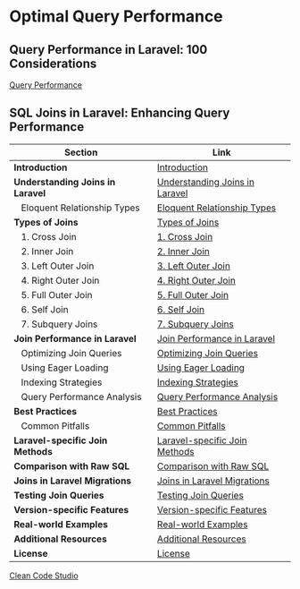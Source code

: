 # Optimal Query Performance

## Query Performance in Laravel: 100 Considerations
[Query Performance](https://github.com/zhorton34/optimal-query-performance/blob/main/query-performance.md)

## SQL Joins in Laravel: Enhancing Query Performance

| Section                               | Link                                                                                                                                                                         |
|---------------------------------------|------------------------------------------------------------------------------------------------------------------------------------------------------------------------------|
| **Introduction**                      | [Introduction](https://github.com/zhorton34/optimal-query-performance/blob/main/joins.md#introduction)                                                                        |
| **Understanding Joins in Laravel**    | [Understanding Joins in Laravel](https://github.com/zhorton34/optimal-query-performance/blob/main/joins.md#understanding-joins-in-laravel)                                      |
| &nbsp;&nbsp;&nbsp;Eloquent Relationship Types | [Eloquent Relationship Types](https://github.com/zhorton34/optimal-query-performance/blob/main/joins.md#eloquent-relationship-types)                                       |
| **Types of Joins**                    | [Types of Joins](https://github.com/zhorton34/optimal-query-performance/blob/main/joins.md#types-of-joins)                                                                      |
| &nbsp;&nbsp;&nbsp;1. Cross Join       | [1. Cross Join](https://github.com/zhorton34/optimal-query-performance/blob/main/joins.md#1-cross-join)                                                                        |
| &nbsp;&nbsp;&nbsp;2. Inner Join       | [2. Inner Join](https://github.com/zhorton34/optimal-query-performance/blob/main/joins.md#2-inner-join)                                                                        |
| &nbsp;&nbsp;&nbsp;3. Left Outer Join  | [3. Left Outer Join](https://github.com/zhorton34/optimal-query-performance/blob/main/joins.md#3-left-outer-join)                                                              |
| &nbsp;&nbsp;&nbsp;4. Right Outer Join | [4. Right Outer Join](https://github.com/zhorton34/optimal-query-performance/blob/main/joins.md#4-right-outer-join)                                                            |
| &nbsp;&nbsp;&nbsp;5. Full Outer Join  | [5. Full Outer Join](https://github.com/zhorton34/optimal-query-performance/blob/main/joins.md#5-full-outer-join)                                                              |
| &nbsp;&nbsp;&nbsp;6. Self Join         | [6. Self Join](https://github.com/zhorton34/optimal-query-performance/blob/main/joins.md#6-self-join)                                                                            |
| &nbsp;&nbsp;&nbsp;7. Subquery Joins    | [7. Subquery Joins](https://github.com/zhorton34/optimal-query-performance/blob/main/joins.md#7-subquery-joins)                                                                  |
| **Join Performance in Laravel**       | [Join Performance in Laravel](https://github.com/zhorton34/optimal-query-performance/blob/main/joins.md#join-performance-in-laravel)                                            |
| &nbsp;&nbsp;&nbsp;Optimizing Join Queries    | [Optimizing Join Queries](https://github.com/zhorton34/optimal-query-performance/blob/main/joins.md#optimizing-join-queries)                                                   |
| &nbsp;&nbsp;&nbsp;Using Eager Loading          | [Using Eager Loading](https://github.com/zhorton34/optimal-query-performance/blob/main/joins.md#using-eager-loading)                                                           |
| &nbsp;&nbsp;&nbsp;Indexing Strategies           | [Indexing Strategies](https://github.com/zhorton34/optimal-query-performance/blob/main/joins.md#indexing-strategies)                                                         |
| &nbsp;&nbsp;&nbsp;Query Performance Analysis    | [Query Performance Analysis](https://github.com/zhorton34/optimal-query-performance/blob/main/joins.md#query-performance-analysis)                                           |
| **Best Practices**                     | [Best Practices](https://github.com/zhorton34/optimal-query-performance/blob/main/joins.md#best-practices)                                                                      |
| &nbsp;&nbsp;&nbsp;Common Pitfalls             | [Common Pitfalls](https://github.com/zhorton34/optimal-query-performance/blob/main/joins.md#common-pitfalls)                                                                  |
| **Laravel-specific Join Methods**      | [Laravel-specific Join Methods](https://github.com/zhorton34/optimal-query-performance/blob/main/joins.md#laravel-specific-join-methods)                                        |
| **Comparison with Raw SQL**            | [Comparison with Raw SQL](https://github.com/zhorton34/optimal-query-performance/blob/main/joins.md#comparison-with-raw-sql)                                                      |
| **Joins in Laravel Migrations**        | [Joins in Laravel Migrations](https://github.com/zhorton34/optimal-query-performance/blob/main/joins.md#joins-in-laravel-migrations)                                            |
| **Testing Join Queries**               | [Testing Join Queries](https://github.com/zhorton34/optimal-query-performance/blob/main/joins.md#testing-join-queries)                                                          |
| **Version-specific Features**          | [Version-specific Features](https://github.com/zhorton34/optimal-query-performance/blob/main/joins.md#version-specific-features)                                                |
| **Real-world Examples**                | [Real-world Examples](https://github.com/zhorton34/optimal-query-performance/blob/main/joins.md#real-world-examples)                                                            |
| **Additional Resources**               | [Additional Resources](https://github.com/zhorton34/optimal-query-performance/blob/main/joins.md#additional-resources)                                                          |
| **License**                            | [License](https://github.com/zhorton34/optimal-query-performance/blob/main/joins.md#license)                                                                                    |


[Clean Code Studio](https://cleancode.studio)
